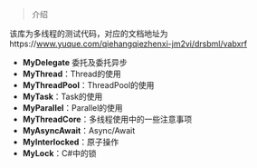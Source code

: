 > 介绍

该库为多线程的测试代码，对应的文档地址为https://www.yuque.com/qiehangqiezhenxi-jm2vi/drsbml/vabxrf

- **MyDelegate** 委托及委托异步
- **MyThread**：Thread的使用
- **MyThreadPool**：ThreadPool的使用
- **MyTask**：Task的使用
- **MyParallel**：Parallel的使用
- **MyThreadCore**：多线程使用中的一些注意事项
- **MyAsyncAwait**：Async/Await
- **MyInterlocked**：原子操作
- **MyLock**：C#中的锁
